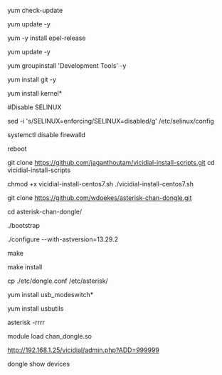 yum check-update

yum update -y

yum -y install epel-release

yum update -y

yum groupinstall 'Development Tools' -y

yum install git -y

yum install kernel*

#Disable SELINUX

sed -i 's/SELINUX=enforcing/SELINUX=disabled/g' /etc/selinux/config    

systemctl disable firewalld

reboot

git clone https://github.com/jaganthoutam/vicidial-install-scripts.git
cd vicidial-install-scripts

chmod +x vicidial-install-centos7.sh
./vicidial-install-centos7.sh

git clone https://github.com/wdoekes/asterisk-chan-dongle.git

cd asterisk-chan-dongle/

./bootstrap

./configure --with-astversion=13.29.2


make

make install

cp ./etc/dongle.conf /etc/asterisk/

yum install usb_modeswitch*

yum install usbutils

asterisk -rrrr

module load chan_dongle.so

http://192.168.1.25/vicidial/admin.php?ADD=999999

dongle show devices
